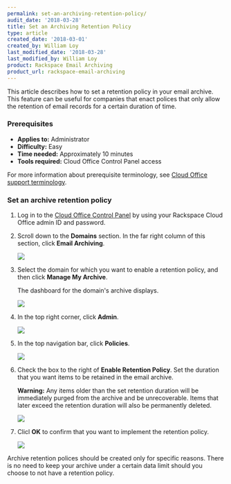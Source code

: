 ```yaml
---
permalink: set-an-archiving-retention-policy/
audit_date: '2018-03-28'
title: Set an Archiving Retention Policy
type: article
created_date: '2018-03-01'
created_by: William Loy
last_modified_date: '2018-03-28'
last_modified_by: William Loy
product: Rackspace Email Archiving
product_url: rackspace-email-archiving
---
```


This article describes how to set a retention policy in your email archive. This feature can be useful for companies that enact polices that only allow the retention of email records for a certain duration of time.


### Prerequisites

- **Applies to:** Administrator
- **Difficulty:** Easy
- **Time needed:** Approximately 10 minutes
- **Tools required:** Cloud Office Control Panel access

For more information about prerequisite terminology, see [Cloud Office support terminology](/how-to/cloud-office-support-terminology).


### Set an archive retention policy

1. Log in to the [Cloud Office Control Panel](https://cp.rackspace.com/) by using your Rackspace Cloud Office admin ID and password.
2. Scroll down to the **Domains** section. In the far right column of this section, click **Email Archiving**.

   <img src="{% asset_path rackspace-email-archiving/set-an-archiving-retention-policy/domains_archive.png %}" />

3. Select the domain for which you want to enable a retention policy, and then click **Manage My Archive**. 

   The dashboard for the domain's archive displays.

   <img src="{% asset_path rackspace-email-archiving/set-an-archiving-retention-policy/manage_archive.png %}" />

4. In the top right corner, click **Admin**.

   <img src="{% asset_path rackspace-email-archiving/set-an-archiving-retention-policy/admin_tab.png %}" />

5. In the top navigation bar, click **Policies**.

   <img src="{% asset_path rackspace-email-archiving/set-an-archiving-retention-policy/policies.png %}" />

6. Check the box to the right of **Enable Retention Policy**. Set the duration that you want items to be retained in the email archive.

    **Warning:** Any items older than the set retention duration will be immediately purged from the archive and be unrecoverable. Items that later exceed the retention duration will also be permanently deleted.

    <img src="{% asset_path rackspace-email-archiving/set-an-archiving-retention-policy/enable_retention.png %}" />

7. Clicl **OK** to confirm that you want to implement the retention policy.

    <img src="{% asset_path rackspace-email-archiving/set-an-archiving-retention-policy/warning.png %}" />

Archive retention polices should be created only for specific reasons. There is no need to keep your archive under a certain data limit should you choose to not have a retention policy.
